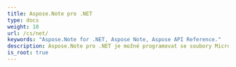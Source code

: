 ```yaml
---
title: Aspose.Note pro .NET
type: docs
weight: 10
url: /cs/net/
keywords: "Aspose.Note for .NET, Aspose Note, Aspose API Reference."
description: Aspose.Note pro .NET je možné programovat se soubory Microsoft OneNote bez Microsoft Office Automation.
is_root: true
---
```

